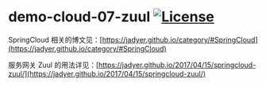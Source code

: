 # demo-cloud-07-zuul [![License](https://img.shields.io/hexpm/l/plug.svg)](https://github.com/v5java/demo-cloud-07-zuul/blob/master/LICENSE)

SpringCloud 相关的博文见：[https://jadyer.github.io/category/#SpringCloud](https://jadyer.github.io/category/#SpringCloud)

服务网关 Zuul 的用法详见：[https://jadyer.github.io/2017/04/15/springcloud-zuul/](https://jadyer.github.io/2017/04/15/springcloud-zuul/)